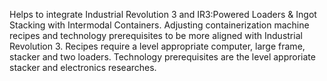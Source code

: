 Helps to integrate Industrial Revolution 3 and IR3:Powered Loaders & Ingot Stacking with Intermodal Containers.
Adjusting containerization machine recipes and technology prerequisites to be more aligned with Industrial Revolution 3.
Recipes require a level appropriate computer, large frame, stacker and two loaders.
Technology prerequisites are the level approriate stacker and electronics researches.
